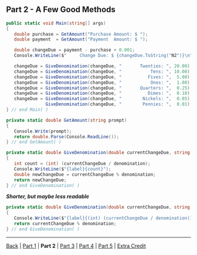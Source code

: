 Part 2 - A Few Good Methods
---

```cs
public static void Main(string[] args)
{
   double purchase = GetAmount("Purchase Amount: $ ");
   double payment  = GetAmount("Payment  Amount: $ ");

   double changeDue = payment - purchase + 0.001;
   Console.WriteLine($"     Change Due: $ {changeDue.ToString("N2")}\n");

   changeDue = GiveDenomination(changeDue, "       Twenties: ", 20.00);
   changeDue = GiveDenomination(changeDue, "           Tens: ", 10.00);
   changeDue = GiveDenomination(changeDue, "          Fives: ",  5.00);
   changeDue = GiveDenomination(changeDue, "           Ones: ",  1.00);
   changeDue = GiveDenomination(changeDue, "       Quarters: ",  0.25);
   changeDue = GiveDenomination(changeDue, "          Dimes: ",  0.10);
   changeDue = GiveDenomination(changeDue, "        Nickels: ",  0.05);
               GiveDenomination(changeDue, "        Pennies: ",  0.01);
} // end Main( )
```

```cs
private static double GetAmount(string prompt)
{
   Console.Write(prompt);
   return double.Parse(Console.ReadLine());
} // end GetAmount( )
```

```cs
private static double GiveDenomination(double currentChangeDue, string label, double denomination)
{
   int count = (int) (currentChangeDue / denomination);
   Console.WriteLine($"{label}{count}");
   double newChangeDue = currentChangeDue % denomination;
   return newChangeDue;
} // end GiveDenomination( )
```

_**Shorter, but maybe less readable**_
```cs
private static double GiveDenomination(double currentChangeDue, string label, double denomination)
{
   Console.WriteLine($"{label}{(int) (currentChangeDue / denomination)}");
   return currentChangeDue % denomination;
} // end GiveDenomination( )
```

---

[Back](ReadMe.md)
| [Part 1](Part%201.md)
| **Part 2**
| [Part 3](Part%203.md)
| [Part 4](Part%204.md)
| [Part 5](Part%205.md)
| [Extra Credit](Extra%20Credit.md)
